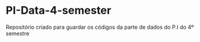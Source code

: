 # PI-Data-4-semester
Repositório criado para guardar os códigos da parte de dados do P.I do 4º semestre
